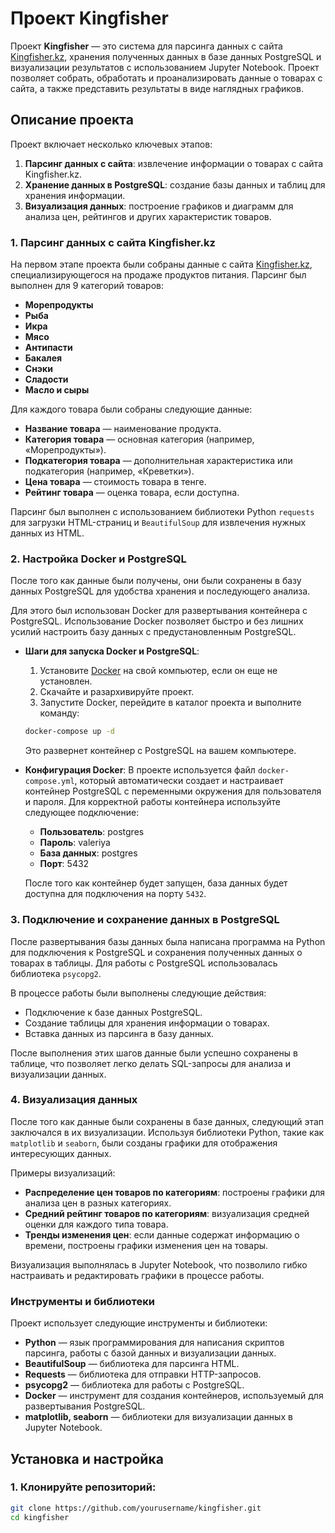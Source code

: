 # Проект Kingfisher

Проект **Kingfisher** — это система для парсинга данных с сайта [Kingfisher.kz](https://kingfisher.kz/), хранения полученных данных в базе данных PostgreSQL и визуализации результатов с использованием Jupyter Notebook. Проект позволяет собрать, обработать и проанализировать данные о товарах с сайта, а также представить результаты в виде наглядных графиков.

## Описание проекта

Проект включает несколько ключевых этапов:

1. **Парсинг данных с сайта**: извлечение информации о товарах с сайта Kingfisher.kz.
2. **Хранение данных в PostgreSQL**: создание базы данных и таблиц для хранения информации.
3. **Визуализация данных**: построение графиков и диаграмм для анализа цен, рейтингов и других характеристик товаров.

### 1. Парсинг данных с сайта Kingfisher.kz

На первом этапе проекта были собраны данные с сайта [Kingfisher.kz](https://kingfisher.kz/), специализирующегося на продаже продуктов питания. Парсинг был выполнен для 9 категорий товаров:

- **Морепродукты**
- **Рыба**
- **Икра**
- **Мясо**
- **Антипасти**
- **Бакалея**
- **Снэки**
- **Сладости**
- **Масло и сыры**

Для каждого товара были собраны следующие данные:

- **Название товара** — наименование продукта.
- **Категория товара** — основная категория (например, «Морепродукты»).
- **Подкатегория товара** — дополнительная характеристика или подкатегория (например, «Креветки»).
- **Цена товара** — стоимость товара в тенге.
- **Рейтинг товара** — оценка товара, если доступна.

Парсинг был выполнен с использованием библиотеки Python `requests` для загрузки HTML-страниц и `BeautifulSoup` для извлечения нужных данных из HTML.

### 2. Настройка Docker и PostgreSQL

После того как данные были получены, они были сохранены в базу данных PostgreSQL для удобства хранения и последующего анализа.

Для этого был использован Docker для развертывания контейнера с PostgreSQL. Использование Docker позволяет быстро и без лишних усилий настроить базу данных с предустановленным PostgreSQL.

- **Шаги для запуска Docker и PostgreSQL**:
    1. Установите [Docker](https://www.docker.com/get-started) на свой компьютер, если он еще не установлен.
    2. Скачайте и разархивируйте проект.
    3. Запустите Docker, перейдите в каталог проекта и выполните команду:

    ```bash
    docker-compose up -d
    ```

    Это развернет контейнер с PostgreSQL на вашем компьютере.

- **Конфигурация Docker**:
    В проекте используется файл `docker-compose.yml`, который автоматически создает и настраивает контейнер PostgreSQL с переменными окружения для пользователя и пароля. Для корректной работы контейнера используйте следующее подключение:

    - **Пользователь**: postgres
    - **Пароль**: valeriya
    - **База данных**: postgres
    - **Порт**: 5432

    После того как контейнер будет запущен, база данных будет доступна для подключения на порту `5432`.

### 3. Подключение и сохранение данных в PostgreSQL

После развертывания базы данных была написана программа на Python для подключения к PostgreSQL и сохранения полученных данных о товарах в таблицы. Для работы с PostgreSQL использовалась библиотека `psycopg2`.

В процессе работы были выполнены следующие действия:

- Подключение к базе данных PostgreSQL.
- Создание таблицы для хранения информации о товарах.
- Вставка данных из парсинга в базу данных.

После выполнения этих шагов данные были успешно сохранены в таблице, что позволяет легко делать SQL-запросы для анализа и визуализации данных.

### 4. Визуализация данных

После того как данные были сохранены в базе данных, следующий этап заключался в их визуализации. Используя библиотеки Python, такие как `matplotlib` и `seaborn`, были созданы графики для отображения интересующих данных.

Примеры визуализаций:

- **Распределение цен товаров по категориям**: построены графики для анализа цен в разных категориях.
- **Средний рейтинг товаров по категориям**: визуализация средней оценки для каждого типа товара.
- **Тренды изменения цен**: если данные содержат информацию о времени, построены графики изменения цен на товары.

Визуализация выполнялась в Jupyter Notebook, что позволило гибко настраивать и редактировать графики в процессе работы.

### Инструменты и библиотеки

Проект использует следующие инструменты и библиотеки:

- **Python** — язык программирования для написания скриптов парсинга, работы с базой данных и визуализации данных.
- **BeautifulSoup** — библиотека для парсинга HTML.
- **Requests** — библиотека для отправки HTTP-запросов.
- **psycopg2** — библиотека для работы с PostgreSQL.
- **Docker** — инструмент для создания контейнеров, используемый для развертывания PostgreSQL.
- **matplotlib, seaborn** — библиотеки для визуализации данных в Jupyter Notebook.

## Установка и настройка

### 1. Клонируйте репозиторий:

```bash
git clone https://github.com/yourusername/kingfisher.git
cd kingfisher
